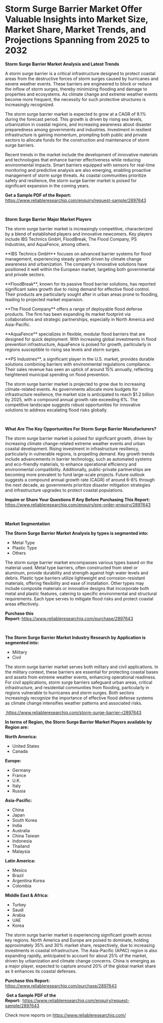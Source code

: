 <p><h1>Storm Surge Barrier Market Offer Valuable Insights into Market Size, Market Share, Market Trends, and Projections Spanning from 2025 to 2032</h1></p><p><strong>Storm Surge Barrier Market Analysis and Latest Trends</strong></p>
<p><p>A storm surge barrier is a critical infrastructure designed to protect coastal areas from the destructive forces of storm surges caused by hurricanes and severe weather events. These barriers are engineered to block or reduce the inflow of storm surges, thereby minimizing flooding and damage to properties and ecosystems. As climate change and extreme weather events become more frequent, the necessity for such protective structures is increasingly recognized.</p><p>The storm surge barrier market is expected to grow at a CAGR of 9.1% during the forecast period. This growth is driven by rising sea levels, urbanization in coastal regions, and increasing awareness about disaster preparedness among governments and industries. Investment in resilient infrastructure is gaining momentum, prompting both public and private sectors to allocate funds for the construction and maintenance of storm surge barriers.</p><p>Recent trends in the market include the development of innovative materials and technologies that enhance barrier effectiveness while reducing environmental impacts. Smart barriers equipped with sensors for real-time monitoring and predictive analysis are also emerging, enabling proactive management of storm surge threats. As coastal communities prioritize safety and resilience, the storm surge barrier market is poised for significant expansion in the coming years.</p></p>
<p><strong>Get a Sample PDF of the Report:&nbsp;</strong> <a href="https://www.reliableresearchiq.com/enquiry/request-sample/2897643?utm_campaign=1743&utm_medium=2&utm_source=Github&utm_content=ia&utm_term=15032025&utm_id=storm-surge-barrier">https://www.reliableresearchiq.com/enquiry/request-sample/2897643</a></p>
<p>&nbsp;</p>
<p><strong>Storm Surge Barrier Major Market Players</strong></p>
<p><p>The storm surge barrier market is increasingly competitive, characterized by a blend of established players and innovative newcomers. Key players include IBS Technics GmbH, FloodBreak, The Flood Company, PS Industries, and AquaFence, among others. </p><p>**IBS Technics GmbH** focuses on advanced barrier systems for flood management, experiencing steady growth driven by climate change awareness and urbanization. The company's innovative solutions have positioned it well within the European market, targeting both governmental and private sectors.</p><p>**FloodBreak**, known for its passive flood barrier solutions, has reported significant sales growth due to rising demand for effective flood control. Their products are particularly sought after in urban areas prone to flooding, leading to projected market expansion.</p><p>**The Flood Company** offers a range of deployable flood defense products. The firm has been expanding its market footprint via collaborations and strategic partnerships, especially in North America and Asia-Pacific.</p><p>**AquaFence** specializes in flexible, modular flood barriers that are designed for quick deployment. With increasing global investments in flood prevention infrastructure, AquaFence is poised for growth, particularly in regions susceptible to rising sea levels and storm surges.</p><p>**PS Industries**, a significant player in the U.S. market, provides durable solutions combining barriers with environmental regulations compliance. Their sales revenue has seen an uptick of around 15% annually, reflecting heightened municipal spending on flood prevention.</p><p>The storm surge barrier market is projected to grow due to increasing climate-related events. As governments allocate more budgets for infrastructure resilience, the market size is anticipated to reach $1.2 billion by 2025, with a compound annual growth rate exceeding 6%. The competitive landscape suggests robust opportunities for innovative solutions to address escalating flood risks globally.</p></p>
<p>&nbsp;</p>
<p><strong>What Are The Key Opportunities For Storm Surge Barrier Manufacturers?</strong></p>
<p><p>The storm surge barrier market is poised for significant growth, driven by increasing climate change-related extreme weather events and urban coastal development. Rising investment in infrastructure resiliency, particularly in vulnerable regions, is propelling demand. Key growth trends include advancements in barrier technology, such as automated systems and eco-friendly materials, to enhance operational efficiency and environmental compatibility. Additionally, public-private partnerships are becoming more prevalent to fund large-scale projects. Future outlook suggests a compound annual growth rate (CAGR) of around 6-8% through the next decade, as governments prioritize disaster mitigation strategies and infrastructure upgrades to protect coastal populations.</p></p>
<p><strong>Inquire or Share Your Questions If Any Before Purchasing This Report:</strong> <a href="https://www.reliableresearchiq.com/enquiry/pre-order-enquiry/2897643?utm_campaign=1743&utm_medium=2&utm_source=Github&utm_content=ia&utm_term=15032025&utm_id=storm-surge-barrier">https://www.reliableresearchiq.com/enquiry/pre-order-enquiry/2897643</a></p>
<p>&nbsp;</p>
<p><strong>Market Segmentation</strong></p>
<p><strong>The Storm Surge Barrier Market Analysis by types is segmented into:</strong></p>
<p><ul><li>Metal Type</li><li>Plastic Type</li><li>Others</li></ul></p>
<p><p>The storm surge barrier market encompasses various types based on the material used. Metal type barriers, often constructed from steel or aluminum, provide durability and strength against high water levels and debris. Plastic type barriers utilize lightweight and corrosion-resistant materials, offering flexibility and ease of installation. Other types may include composite materials or innovative designs that incorporate both metal and plastic features, catering to specific environmental and structural requirements. Each type serves to mitigate flood risks and protect coastal areas effectively.</p></p>
<p><strong>Purchase this Report:&nbsp;</strong><a href="https://www.reliableresearchiq.com/purchase/2897643?utm_campaign=1743&utm_medium=2&utm_source=Github&utm_content=ia&utm_term=15032025&utm_id=storm-surge-barrier">https://www.reliableresearchiq.com/purchase/2897643</a></p>
<p>&nbsp;</p>
<p><strong>The Storm Surge Barrier Market Industry Research by Application is segmented into:</strong></p>
<p><ul><li>Military</li><li>Civil</li></ul></p>
<p><p>The storm surge barrier market serves both military and civil applications. In the military context, these barriers are essential for protecting coastal bases and assets from extreme weather events, enhancing operational readiness. For civil applications, storm surge barriers safeguard urban areas, critical infrastructure, and residential communities from flooding, particularly in regions vulnerable to hurricanes and storm surges. Both sectors increasingly recognize the importance of effective flood defense systems as climate change intensifies weather patterns and associated risks.</p></p>
<p><a href="https://www.reliableresearchiq.com/storm-surge-barrier-r2897643?utm_campaign=1743&utm_medium=2&utm_source=Github&utm_content=ia&utm_term=15032025&utm_id=storm-surge-barrier">&nbsp;https://www.reliableresearchiq.com/storm-surge-barrier-r2897643</a></p>
<p><strong>In terms of Region, the Storm Surge Barrier Market Players available by Region are:</strong></p>
<p>
    <p> <strong> North America: </strong>
        <ul>
            <li>United States</li>
            <li>Canada</li>
        </ul>
        </p> 
    <p> <strong> Europe: </strong>
        <ul>
            <li>Germany</li>
            <li>France</li>
            <li>U.K.</li>
            <li>Italy</li>
            <li>Russia</li>
        </ul>
        </p> 
    <p> <strong> Asia-Pacific: </strong>
        <ul>
            <li>China</li>
            <li>Japan</li>
            <li>South Korea</li>
            <li>India</li>
            <li>Australia</li>
            <li>China Taiwan</li>
            <li>Indonesia</li>
            <li>Thailand</li>
            <li>Malaysia</li>
        </ul>
        </p> 
    <p> <strong> Latin America: </strong>
        <ul>
            <li>Mexico</li>
            <li>Brazil</li>
            <li>Argentina Korea</li>
            <li>Colombia</li>
        </ul>
        </p> 
    <p> <strong> Middle East & Africa: </strong>
        <ul>
            <li>Turkey</li>
            <li>Saudi</li>
            <li>Arabia</li>
            <li>UAE</li>
            <li>Korea</li>
        </ul>
    </p>
    </p>
<p><p>The storm surge barrier market is experiencing significant growth across key regions. North America and Europe are poised to dominate, holding approximately 35% and 30% market share, respectively, due to increasing investments in coastal infrastructure. The Asia-Pacific (APAC) region is also expanding rapidly, anticipated to account for about 25% of the market, driven by urbanization and climate change concerns. China is emerging as a major player, expected to capture around 20% of the global market share as it enhances its coastal defenses.</p></p>
<p><strong>Purchase this Report: </strong><a href="https://www.reliableresearchiq.com/purchase/2897643?utm_campaign=1743&utm_medium=2&utm_source=Github&utm_content=ia&utm_term=15032025&utm_id=storm-surge-barrier">https://www.reliableresearchiq.com/purchase/2897643</a></p>
<p>&nbsp;<strong>Get a Sample PDF of the Report:&nbsp;&nbsp;</strong><a href="https://www.reliableresearchiq.com/enquiry/request-sample/2897643?utm_campaign=1743&utm_medium=2&utm_source=Github&utm_content=ia&utm_term=15032025&utm_id=storm-surge-barrier">https://www.reliableresearchiq.com/enquiry/request-sample/2897643</a></p>
<p><strong></strong></p>
<p>Check more reports on <a href="https://www.reliableresearchiq.com/?utm_campaign=1743&utm_medium=2&utm_source=Github&utm_content=ia&utm_term=15032025&utm_id=storm-surge-barrier">https://www.reliableresearchiq.com/</a></p>